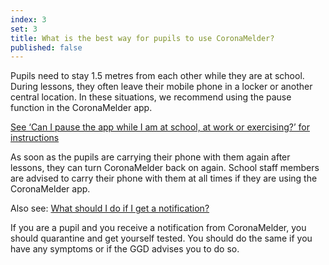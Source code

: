 ```yaml
---
index: 3
set: 3
title: What is the best way for pupils to use CoronaMelder?
published: false
---
```

Pupils need to stay 1.5 metres from each other while they are at school. During lessons, they often leave their mobile phone in a locker or another central location. In these situations, we recommend using the pause function in the CoronaMelder app.

[See ‘Can I pause the app while I am at school, at work or exercising?’ for instructions](/en/faq/24-kan-ik-de-app-pauzeren/)

As soon as the pupils are carrying their phone with them again after lessons, they can turn CoronaMelder back on again. School staff members are advised to carry their phone with them at all times if they are using the CoronaMelder app.

Also see: [What should I do if I get a notification?](/en/faq/3-wat-als/)

If you are a pupil and you receive a notification from CoronaMelder, you should quarantine and get yourself tested. You should do the same if you have any symptoms or if the GGD advises you to do so.
